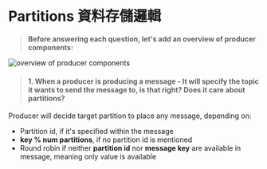 # Partitions 資料存儲邏輯



> **Before answering each question, let's add an overview of producer components:**

![overview of producer components](https://i.stack.imgur.com/qhGRl.png)

> #### 1. When a producer is producing a message - It will specify the topic it wants to send the message to, is that right? Does it care about partitions?

Producer will decide target partition to place any message, depending on:

* Partition id, if it's specified within the message
* **key % num partitions**, if no partition id is mentioned
* Round robin if neither **partition id** nor **message key** are available in message, meaning only value is available

